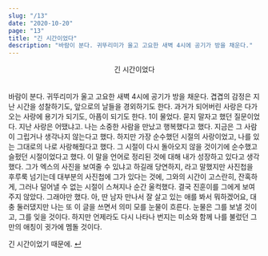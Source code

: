 ```yaml
---
slug: "/13"
date: "2020-10-20"
page: "13"
title: "긴 시간이었다"
description: "바람이 분다. 귀뚜리미가 울고 고요한 새벽 4시에 공기가 방을 채운다."
---
```


<div style="text-align: center;">
    <div class="post-line" style="display: inline-block; line-height:160%">
    긴 시간이었다
    </div>
</div>

<br>

바람이 분다. 귀뚜리미가 울고 고요한 새벽 4시에 공기가 방을 채운다. 겹겹의 감정은 지난 시간을 성찰하기도, 앞으로의 날들을 경외하기도 한다. 과거가 되어버린 사랑은 다가오는 사랑에 용기가 되기도, 아픔이 되기도 한다. 1이 물었다. 묻지 말자고 했던 질문이었다. 지난 사랑은 어땠냐고. 나는 소중한 사람을 만났고 행복했다고 했다. 지금은 그 사람이 그립거나 생각나지 않는다고 했다. 하지만 가장 순수했던 시절의 사랑이었고, 나를 있는 그대로의 나로 사랑해줬다고 했다. 그 시절이 다시 돌아오지 않을 것이기에 순수했고 슬펐던 시절이었다고 했다. 이 말을 언어로 정리된 것에 대해 내가 성장하고 있다고 생각했다. 그가 엑스의 사진을 보여줄 수 있냐고 하길래 당연하지, 라고 말했지만 사진첩을 후루룩 넘기는데 대부분의 사진첩에 그가 있다는 것에, 그와의 시간이 고스란히, 잔혹하게, 그러나 덜어낼 수 없는 시절이 스쳐지나 순간 울컥했다. 결국 진훈이를 그에게 보여주지 않았다. 그래야만 했다. 아, 딴 남자 만나서 잘 살고 있는 애를 봐서 뭐하겠어요, 대충 둘러댔지만 나는 또 이 글을 쓰면서 의미 모를 눈물이 흐른다. 눈물은 그를 보낼 것이고, 그를 잊을 것이다. 하지만 언제라도 다시 나타나 번지는 미소와 함께 나를 불렀던 그만의 애칭이 귓가에 멤돌 것이다.

긴 시간이었기 때문에. <a href="/">↵</a>
